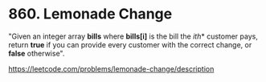 # 860. Lemonade Change
"Given an integer array **bills** where **bills[i]** is the bill the *ith** customer pays, return **true** if you can provide every customer with the correct change, or **false** otherwise".

https://leetcode.com/problems/lemonade-change/description